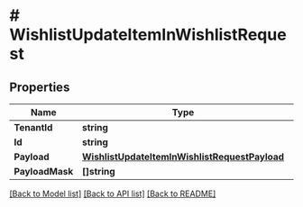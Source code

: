 # # WishlistUpdateItemInWishlistRequest


## Properties 


Name | Type | Description | Notes
------------ | ------------- | ------------- | -------------
**TenantId**| **string** |   | [optional]
**Id**| **string** |   | [optional]
**Payload**| [**WishlistUpdateItemInWishlistRequestPayload**](WishlistUpdateItemInWishlistRequestPayload.md) |   | [optional]
**PayloadMask**| **[]string** |   | [optional]


[[Back to Model list]](../../README.md#models) [[Back to API list]](../../README.md#endpoints) [[Back to README]](../../README.md)

